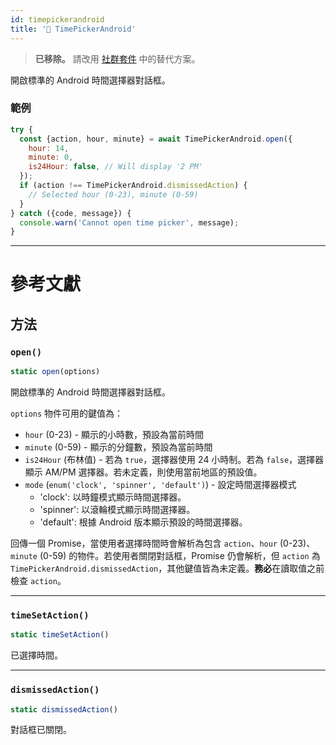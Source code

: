 ```yaml
---
id: timepickerandroid
title: '🚧 TimePickerAndroid'
---
```


> **已移除。** 請改用 [社群套件](https://reactnative.directory/?search=timepicker) 中的替代方案。

開啟標準的 Android 時間選擇器對話框。

### 範例

```jsx
try {
  const {action, hour, minute} = await TimePickerAndroid.open({
    hour: 14,
    minute: 0,
    is24Hour: false, // Will display '2 PM'
  });
  if (action !== TimePickerAndroid.dismissedAction) {
    // Selected hour (0-23), minute (0-59)
  }
} catch ({code, message}) {
  console.warn('Cannot open time picker', message);
}
```

---

# 參考文獻

## 方法

### `open()`

```jsx
static open(options)
```

開啟標準的 Android 時間選擇器對話框。

`options` 物件可用的鍵值為：

- `hour` (0-23) - 顯示的小時數，預設為當前時間
- `minute` (0-59) - 顯示的分鐘數，預設為當前時間
- `is24Hour` (布林值) - 若為 `true`，選擇器使用 24 小時制。若為 `false`，選擇器顯示 AM/PM 選擇器。若未定義，則使用當前地區的預設值。
- `mode` (`enum('clock', 'spinner', 'default')`) - 設定時間選擇器模式
  - 'clock': 以時鐘模式顯示時間選擇器。
  - 'spinner': 以滾輪模式顯示時間選擇器。
  - 'default': 根據 Android 版本顯示預設的時間選擇器。

回傳一個 Promise，當使用者選擇時間時會解析為包含 `action`、`hour` (0-23)、`minute` (0-59) 的物件。若使用者關閉對話框，Promise 仍會解析，但 `action` 為 `TimePickerAndroid.dismissedAction`，其他鍵值皆為未定義。**務必**在讀取值之前檢查 `action`。

---

### `timeSetAction()`

```jsx
static timeSetAction()
```

已選擇時間。

---

### `dismissedAction()`

```jsx
static dismissedAction()
```

對話框已關閉。